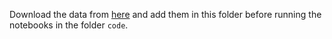Download the data from [here](link) and add them in this folder before running the notebooks in the folder `code`.
